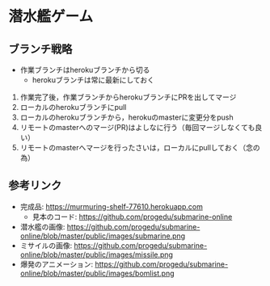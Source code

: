 # 潜水艦ゲーム

## ブランチ戦略
- 作業ブランチはherokuブランチから切る
  - herokuブランチは常に最新にしておく
1. 作業完了後，作業ブランチからherokuブランチにPRを出してマージ
2. ローカルのherokuブランチにpull
3. ローカルのherokuブランチから，herokuのmasterに変更分をpush
4. リモートのmasterへのマージ(PR)はよしなに行う（毎回マージしなくても良い） 
5. リモートのmasterへマージを行ったさいは，ローカルにpullしておく（念の為）

## 参考リンク
- 完成品: https://murmuring-shelf-77610.herokuapp.com
  - 見本のコード: https://github.com/progedu/submarine-online
- 潜水艦の画像: https://github.com/progedu/submarine-online/blob/master/public/images/submarine.png 
- ミサイルの画像: https://github.com/progedu/submarine-online/blob/master/public/images/missile.png
- 爆発のアニメーション: https://github.com/progedu/submarine-online/blob/master/public/images/bomlist.png